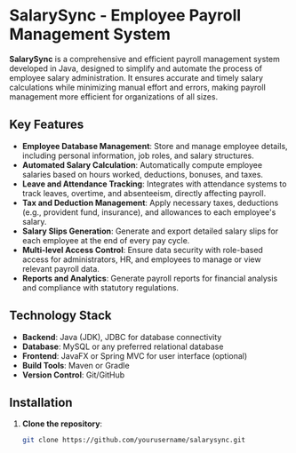 # SalarySync - Employee Payroll Management System

**SalarySync** is a comprehensive and efficient payroll management system developed in Java, designed to simplify and automate the process of employee salary administration. It ensures accurate and timely salary calculations while minimizing manual effort and errors, making payroll management more efficient for organizations of all sizes.

## Key Features

- **Employee Database Management**: Store and manage employee details, including personal information, job roles, and salary structures.
- **Automated Salary Calculation**: Automatically compute employee salaries based on hours worked, deductions, bonuses, and taxes.
- **Leave and Attendance Tracking**: Integrates with attendance systems to track leaves, overtime, and absenteeism, directly affecting payroll.
- **Tax and Deduction Management**: Apply necessary taxes, deductions (e.g., provident fund, insurance), and allowances to each employee's salary.
- **Salary Slips Generation**: Generate and export detailed salary slips for each employee at the end of every pay cycle.
- **Multi-level Access Control**: Ensure data security with role-based access for administrators, HR, and employees to manage or view relevant payroll data.
- **Reports and Analytics**: Generate payroll reports for financial analysis and compliance with statutory regulations.

## Technology Stack

- **Backend**: Java (JDK), JDBC for database connectivity
- **Database**: MySQL or any preferred relational database
- **Frontend**: JavaFX or Spring MVC for user interface (optional)
- **Build Tools**: Maven or Gradle
- **Version Control**: Git/GitHub

## Installation

1. **Clone the repository**:
   ```bash
   git clone https://github.com/yourusername/salarysync.git
